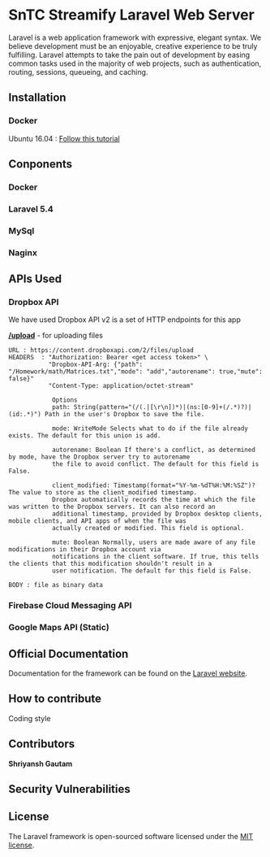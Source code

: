 # SnTC Streamify Laravel Web Server

Laravel is a web application framework with expressive, elegant syntax. We believe development must be an enjoyable, creative experience to be truly fulfilling. Laravel attempts to take the pain out of development by easing common tasks used in the majority of web projects, such as authentication, routing, sessions, queueing, and caching.

## Installation
### Docker

Ubuntu 16.04 : [Follow this tutorial](https://www.digitalocean.com/community/tutorials/how-to-install-and-use-docker-on-ubuntu-16-04)

## Conponents
### Docker
### Laravel 5.4
### MySql
### Naginx

## APIs Used
### Dropbox API
We have used Dropbox API v2 is a set of HTTP endpoints for this app

**[/upload](https://www.dropbox.com/developers/documentation/http/documentation#files-upload)** - for uploading files

```
URL : https://content.dropboxapi.com/2/files/upload
HEADERS  : "Authorization: Bearer <get access token>" \
           "Dropbox-API-Arg: {"path": "/Homework/math/Matrices.txt","mode": "add","autorename": true,"mute": false}"
           "Content-Type: application/octet-stream"
           
            Options
            path: String(pattern="(/(.|[\r\n])*)|(ns:[0-9]+(/.*)?)|(id:.*)") Path in the user's Dropbox to save the file.
            
            mode: WriteMode Selects what to do if the file already exists. The default for this union is add.
            
            autorename: Boolean If there's a conflict, as determined by mode, have the Dropbox server try to autorename 
            the file to avoid conflict. The default for this field is False.
            
            client_modified: Timestamp(format="%Y-%m-%dT%H:%M:%SZ")? The value to store as the client_modified timestamp.  
            Dropbox automatically records the time at which the file was written to the Dropbox servers. It can also record an 
            additional timestamp, provided by Dropbox desktop clients, mobile clients, and API apps of when the file was 
            actually created or modified. This field is optional.
            
            mute: Boolean Normally, users are made aware of any file modifications in their Dropbox account via 
            notifications in the client software. If true, this tells the clients that this modification shouldn't result in a 
            user notification. The default for this field is False.
           
BODY : file as binary data

```
### Firebase Cloud Messaging API
### Google Maps API (Static)


## Official Documentation

Documentation for the framework can be found on the [Laravel website](http://laravel.com/docs).

## How to contribute
Coding style

## Contributors

**Shriyansh Gautam**

## Security Vulnerabilities

## License

The Laravel framework is open-sourced software licensed under the [MIT license](http://opensource.org/licenses/MIT).
